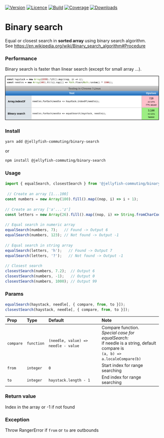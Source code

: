 [![Version](https://img.shields.io/npm/v/@jellyfish-commuting/binary-search)](https://www.npmjs.com/package/@jellyfish-commuting/binary-search)
[![Licence](https://img.shields.io/npm/l/@jellyfish-commuting/binary-search)](https://en.wikipedia.org/wiki/MIT_license)
[![Build](https://img.shields.io/travis/jellyfish-commuting/binary-search)](https://travis-ci.org/github/jellyfish-commuting/binary-search)
[![Coverage](https://img.shields.io/codecov/c/github/jellyfish-commuting/binary-search)](https://codecov.io/gh/jellyfish-commuting/binary-search)
[![Downloads](https://img.shields.io/npm/dt/@jellyfish-commuting/binary-search)](https://www.npmjs.com/package/@jellyfish-commuting/binary-search)


# Binary search

Equal or closest search in **sorted array** using binary search algorithm.    
See https://en.wikipedia.org/wiki/Binary_search_algorithm#Procedure

### Performance

Binary search is faster than linear search (except for small array ...).

![js-perf](https://github.com/jellyfish-commuting/binary-search/raw/master/js-perf.jpg)

### Install

```bash
yarn add @jellyfish-commuting/binary-search
```

or

```bash
npm install @jellyfish-commuting/binary-search
```

### Usage

```javascript
import { equalSearch, closestSearch } from '@jellyfish-commuting/binary-search';

 // Create an array [1...100]
const numbers = new Array(100).fill().map((nop, i) => i + 1);

// Create an array ['a'...'z']
const letters = new Array(26).fill().map((nop, i) => String.fromCharCode(97 + i));

// Equal search in numeric array
equalSearch(numbers, 7);   // Found -> Output 6
equalSearch(numbers, 123); // Not found -> Output -1

// Equal search in string array
equalSearch(letters, 'h');   // Found -> Output 7
equalSearch(letters, '?');   // Not found -> Output -1

// Closest search
closestSearch(numbers, 7.2);  // Output 6
closestSearch(numbers, -1);   // Output 0
closestSearch(numbers, 1000); // Output 99
```

### Params

```javascript
equalSearch(haystack, needle[, { compare, from, to }]);
closestSearch(haystack, needle[, { compare, from, to }]);
```


| Prop      | Type       | Default                             | Note |
|:-----------|:------------|:-------------------------------------|:------|
| `compare` | `function` | `(needle, value) => needle - value` | Compare function. <br /><em>Special case for equalSearch:</em><br />if needle is a string, default compare is<br />`(a, b) => a.localeCompare(b)`
| `from`    | `integer`  | `0`                                 | Start index for range searching
| `to`      | `integer`  | `haystack.length - 1`               | End index for range searching


### Return value

Index in the array or -1 if not found

### Exception

Throw RangerError if `from` or `to` are outbounds
